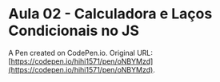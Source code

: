 # Aula 02 - Calculadora e Laços Condicionais no JS

A Pen created on CodePen.io. Original URL: [https://codepen.io/hihi1571/pen/oNBYMzd](https://codepen.io/hihi1571/pen/oNBYMzd).


